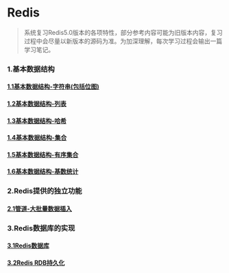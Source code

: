 # Redis

>   系统复习Redis5.0版本的各项特性，部分参考内容可能为旧版本内容，复习过程中会尽量以新版本的源码为准。为加深理解，每次学习过程会输出一篇学习笔记。

### 1.基本数据结构

#### [1.1基本数据结构-字符串(包括位图)](zh-cn/redis/RedisString.md)

#### [1.2基本数据结构-列表](zh-cn/redis/RedisList.md)

#### [1.3基本数据结构-哈希](zh-cn/redis/RedisHash.md)

#### [1.4基本数据结构-集合](zh-cn/redis/RedisSet.md)

#### [1.5基本数据结构-有序集合](zh-cn/redis/RedisSortedSet.md)

#### [1.6基本数据结构-基数统计](zh-cn/redis/RedisHLL.md)

### 2.Redis提供的独立功能

####  [2.1管道-大批量数据插入](zh-cn/redis/RedisPipelining.md)

### 3.Redis数据库的实现

#### [3.1Redis数据库](zh-cn/redis/RedisDb.md)

#### [3.2Redis RDB持久化](zh-cn/redis/RedisRdb.md)

